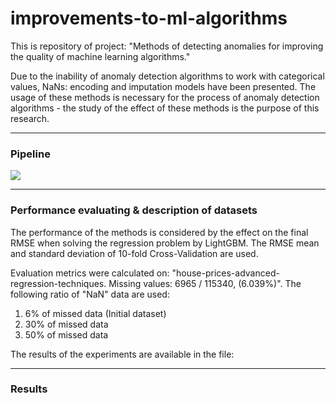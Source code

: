 # improvements-to-ml-algorithms

This is repository of project: "Methods of detecting anomalies for improving the quality of machine learning algorithms."

Due to the inability of anomaly detection algorithms to work with categorical values, NaNs: encoding and imputation models have been presented. The usage of these methods is necessary for the process of anomaly detection algorithms - the study of the effect of these methods is the purpose of this research.

* * *

### Pipeline

![](https://user-images.githubusercontent.com/48650320/136623212-9575eb61-1244-4398-8510-6e16bbbb06cc.png)

* * *

### Performance evaluating & description of datasets

The performance of the methods is considered by the effect on the final RMSE when solving the regression problem by LightGBM. The RMSE mean and standard deviation of 10-fold Cross-Validation are used.

Evaluation metrics were calculated on: "house-prices-advanced-regression-techniques. Missing values: 6965 / 115340, (6.039%)". The following ratio of "NaN" data are used:

1.  6% of missed data (Initial dataset)
2.  30% of missed data
3.  50% of missed data

The results of the experiments are available in the file:

* * *

### Results
